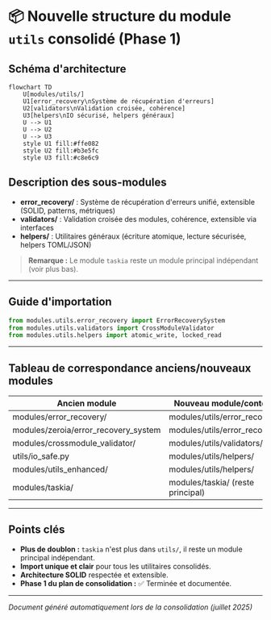 # 📦 Nouvelle structure du module `utils` consolidé (Phase 1)

## Schéma d'architecture

```mermaid
flowchart TD
    U[modules/utils/]
    U1[error_recovery\nSystème de récupération d'erreurs]
    U2[validators\nValidation croisée, cohérence]
    U3[helpers\nIO sécurisé, helpers généraux]
    U --> U1
    U --> U2
    U --> U3
    style U1 fill:#ffe082
    style U2 fill:#b3e5fc
    style U3 fill:#c8e6c9
```

## Description des sous-modules

- **error_recovery/** : Système de récupération d'erreurs unifié, extensible (SOLID, patterns, métriques)
- **validators/** : Validation croisée des modules, cohérence, extensible via interfaces
- **helpers/** : Utilitaires généraux (écriture atomique, lecture sécurisée, helpers TOML/JSON)

> **Remarque :** Le module `taskia` reste un module principal indépendant (voir plus bas).

---

## Guide d'importation

```python
from modules.utils.error_recovery import ErrorRecoverySystem
from modules.utils.validators import CrossModuleValidator
from modules.utils.helpers import atomic_write, locked_read
```

---

## Tableau de correspondance anciens/nouveaux modules

| Ancien module                        | Nouveau module/contenu                |
|--------------------------------------|---------------------------------------|
| modules/error_recovery/              | modules/utils/error_recovery/         |
| modules/zeroia/error_recovery_system | modules/utils/error_recovery/         |
| modules/crossmodule_validator/       | modules/utils/validators/             |
| utils/io_safe.py                     | modules/utils/helpers/                |
| modules/utils_enhanced/              | modules/utils/helpers/                |
| modules/taskia/                      | modules/taskia/ (reste principal)     |

---

## Points clés

- **Plus de doublon :** `taskia` n'est plus dans `utils/`, il reste un module principal indépendant.
- **Import unique et clair** pour tous les utilitaires consolidés.
- **Architecture SOLID** respectée et extensible.
- **Phase 1 du plan de consolidation :** ✅ Terminée et documentée.

---

*Document généré automatiquement lors de la consolidation (juillet 2025)*
